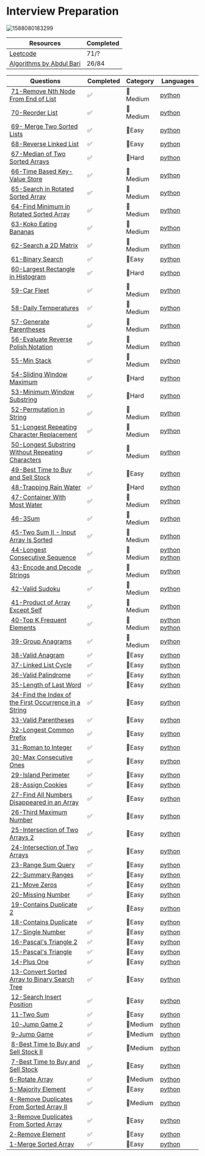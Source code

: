 # Interview Preparation

![1588080183299](https://github.com/gokcenazakyol/Interview-Preparation/assets/74296174/d029a035-edd5-47fc-814f-c6f200a1896f)

| Resources | Completed | 
| ------------- | ------------- |
|[Leetcode](https://leetcode.com)| 71/? |
|[Algorithms by Abdul Bari](https://www.youtube.com/playlist?list=PLDN4rrl48XKpZkf03iYFl-O29szjTrs_O)| 26/84 |


| Questions | Completed | Category | Languages|
| ------------- | ------------- | ------------- | ------------- |
| [71-Remove Nth Node From End of List](https://leetcode.com/problems/remove-nth-node-from-end-of-list/description/) |✅  | 📙Medium | [python]()|
| [70-Reorder List](https://leetcode.com/problems/reorder-list/description/) |✅  | 📙Medium | [python]()|
| [69- Merge Two Sorted Lists](https://leetcode.com/problems/merge-two-sorted-lists/description/) |✅  | 📗Easy | [python]()|
| [68-Reverse Linked List](https://leetcode.com/problems/reverse-linked-list/description/) |✅  | 📗Easy | [python]()|
| [67-Median of Two Sorted Arrays](https://leetcode.com/problems/median-of-two-sorted-arrays/description/) |✅  | 📕Hard | [python]()|
| [66-Time Based Key-Value Store](https://leetcode.com/problems/time-based-key-value-store/) |✅  | 📙Medium | [python]()|
| [65-Search in Rotated Sorted Array](https://leetcode.com/problems/search-in-rotated-sorted-array/description/) |✅  | 📙Medium | [python](https://github.com/gokcenazakyol/Interview-Preparation/blob/main/solutions/65-Search%20in%20Rotated%20Sorted%20Array.png)|
| [64-Find Minimum in Rotated Sorted Array](https://leetcode.com/problems/find-minimum-in-rotated-sorted-array/description/) |✅  | 📙Medium | [python](https://github.com/gokcenazakyol/Interview-Preparation/blob/main/solutions/64-Find%20Minimum%20in%20Rotated%20Sorted%20Array.png)|
| [63-Koko Eating Bananas](https://leetcode.com/problems/koko-eating-bananas/description/) |✅  | 📙Medium | [python](https://github.com/gokcenazakyol/Interview-Preparation/blob/main/solutions/63-Koko%20Eating%20Bananas.png)|
| [62-Search a 2D Matrix](https://leetcode.com/problems/search-a-2d-matrix/description/) |✅  | 📙Medium | [python](https://github.com/gokcenazakyol/Interview-Preparation/blob/main/solutions/62-Search%20a%202D%20Matrix.png)|
| [61-Binary Search](https://leetcode.com/problems/binary-search/) |✅  | 📗Easy | [python](https://github.com/gokcenazakyol/Interview-Preparation/blob/main/solutions/61-Binary%20Search.png)|
| [60-Largest Rectangle in Histogram](https://leetcode.com/problems/largest-rectangle-in-histogram/description/) |✅  | 📕Hard | [python](https://github.com/gokcenazakyol/Interview-Preparation/blob/main/solutions/60-Largest%20Rectangle%20in%20Histogram.png)|
| [59-Car Fleet](https://leetcode.com/problems/car-fleet/description/) |✅  | 📙Medium | [python](https://github.com/gokcenazakyol/Interview-Preparation/blob/main/solutions/59-Car%20Fleet.png)|
| [58-Daily Temperatures](https://leetcode.com/problems/daily-temperatures/description/) |✅  | 📙Medium | [python](https://github.com/gokcenazakyol/Interview-Preparation/blob/main/solutions/58-Daily%20Temperatures.png)|
| [57-Generate Parentheses](https://leetcode.com/problems/generate-parentheses/) |✅  | 📙Medium | [python](https://github.com/gokcenazakyol/Interview-Preparation/blob/main/solutions/57-Generate%20Parentheses.png)|
| [56-Evaluate Reverse Polish Notation](https://leetcode.com/problems/evaluate-reverse-polish-notation/description/) |✅  | 📙Medium | [python]()|
| [55-Min Stack](https://leetcode.com/problems/min-stack/description/) |✅  | 📙Medium | [python](https://github.com/gokcenazakyol/Interview-Preparation/blob/main/solutions/55-Min%20Stack.png)|
| [54-Sliding Window Maximum](https://leetcode.com/problems/sliding-window-maximum/description/) |✅  | 📕Hard | [python](https://github.com/gokcenazakyol/Interview-Preparation/blob/main/solutions/54-Sliding%20Window%20Maximum.png)|
| [53-Minimum Window Substring](https://leetcode.com/problems/minimum-window-substring/description/) |✅  | 📕Hard | [python](https://github.com/gokcenazakyol/Interview-Preparation/blob/main/solutions/53-Minimum%20Window%20Substring.png)|
| [52-Permutation in String](https://leetcode.com/problems/permutation-in-string/description/) |✅  | 📙Medium | [python](https://github.com/gokcenazakyol/Interview-Preparation/blob/main/solutions/52-Permutation%20in%20String.png)|
| [51-Longest Repeating Character Replacement](https://leetcode.com/problems/longest-repeating-character-replacement/description/) |✅  | 📙Medium | [python](https://github.com/gokcenazakyol/Interview-Preparation/blob/main/solutions/51-Longest%20Repeating%20Character%20Replacement.png)|
| [50-Longest Substring Without Repeating Characters](https://leetcode.com/problems/longest-substring-without-repeating-characters/description/) |✅  | 📙Medium | [python](https://github.com/gokcenazakyol/Interview-Preparation/blob/main/solutions/50-Longest%20Substring%20Without%20Repeating%20Characters.png)|
| [49-Best Time to Buy and Sell Stock](https://leetcode.com/problems/best-time-to-buy-and-sell-stock/description/) |✅  | 📗Easy | [python](https://github.com/gokcenazakyol/Interview-Preparation/blob/main/solutions/49-Best%20Time%20to%20Buy%20and%20Sell%20Stock.png)|
| [48-Trapping Rain Water](https://leetcode.com/problems/trapping-rain-water/description/) |✅  | 📕Hard | [python](https://github.com/gokcenazakyol/Interview-Preparation/blob/main/solutions/48-Trapping%20Rain%20Water.png)|
| [47-Container With Most Water](https://leetcode.com/problems/container-with-most-water/) |✅  | 📙Medium | [python](https://github.com/gokcenazakyol/Interview-Preparation/blob/main/solutions/47-Container%20With%20Most%20Water.png)|
| [46-3Sum](https://leetcode.com/problems/3sum/description/) |✅  | 📙Medium | [python](https://github.com/gokcenazakyol/Interview-Preparation/blob/main/solutions/46-3Sum.png)|
| [45-Two Sum II - Input Array Is Sorted](https://leetcode.com/problems/two-sum-ii-input-array-is-sorted/description/) |✅  | 📙Medium | [python](https://github.com/gokcenazakyol/Interview-Preparation/blob/main/solutions/45-Two%20Sum%20II%20-%20Input%20Array%20Is%20Sorted.png)|
| [44-Longest Consecutive Sequence](https://leetcode.com/problems/longest-consecutive-sequence/description/) |✅  | 📙Medium | [python](https://github.com/gokcenazakyol/Interview-Preparation/blob/main/solutions/44-Longest%20Consecutive%20Sequence.png) [python](https://github.com/gokcenazakyol/Interview-Preparation/blob/main/solutions/44-Longest%20Consecutive%20Sequence2.png)|
| [43-Encode and Decode Strings](https://www.lintcode.com/problem/659/) |✅  | 📙Medium | [python](https://github.com/gokcenazakyol/Interview-Preparation/blob/main/solutions/43-Encode%20and%20Decode%20Strings.png)|
| [42-Valid Sudoku](https://leetcode.com/problems/valid-sudoku/description/) |✅  | 📙Medium | [python](https://github.com/gokcenazakyol/Interview-Preparation/blob/main/solutions/42-Valid%20Sudoku.png)|
| [41-Product of Array Except Self](https://leetcode.com/problems/product-of-array-except-self/description/) |✅  | 📙Medium | [python](https://github.com/gokcenazakyol/Interview-Preparation/blob/main/solutions/41-Product%20of%20Array%20Except%20Self.png)|
| [40-Top K Frequent Elements](https://leetcode.com/problems/top-k-frequent-elements/description/) |✅  | 📙Medium | [python](https://github.com/gokcenazakyol/Interview-Preparation/blob/main/solutions/40-Top%20K%20Frequent%20Elements-my%20solution.png) [python](https://github.com/gokcenazakyol/Interview-Preparation/blob/main/solutions/40-Top%20K%20Frequent%20Elements.png)|
| [39-Group Anagrams](https://leetcode.com/problems/group-anagrams/description/) |✅  | 📙Medium | [python](https://github.com/gokcenazakyol/Interview-Preparation/blob/main/solutions/39-Group%20Anagrams.png)|
| [38-Valid Anagram](https://leetcode.com/problems/valid-anagram/) |✅  | 📗Easy | [python](https://github.com/gokcenazakyol/Interview-Preparation/blob/main/solutions/38-Valid%20Anagram.png)|
| [37-Linked List Cycle](https://leetcode.com/problems/linked-list-cycle/description/) |✅  | 📗Easy | [python](https://github.com/gokcenazakyol/Interview-Preparation/blob/main/solutions/37-Linked%20List%20Cycle.png)|
| [36-Valid Palindrome](https://leetcode.com/problems/valid-palindrome/description/) |✅  | 📗Easy | [python](https://github.com/gokcenazakyol/Interview-Preparation/blob/main/solutions/36-Valid%20Palindrome.png)|
| [35-Length of Last Word](https://leetcode.com/problems/length-of-last-word/) |✅  | 📗Easy | [python](https://github.com/gokcenazakyol/Interview-Preparation/blob/main/solutions/35-Length%20of%20Last%20Word.png)|
| [34-Find the Index of the First Occurrence in a String](https://leetcode.com/problems/find-the-index-of-the-first-occurrence-in-a-string/) |✅  | 📗Easy | [python](https://github.com/gokcenazakyol/Interview-Preparation/blob/main/solutions/34-Find%20the%20Index%20of%20the%20First%20Occurrence%20in%20a%20String.png)|
| [33-Valid Parentheses](https://leetcode.com/problems/valid-parentheses/) |✅  | 📗Easy | [python](https://github.com/gokcenazakyol/Interview-Preparation/blob/main/solutions/33-Valid%20Parentheses.png)|
| [32-Longest Common Prefix](https://leetcode.com/problems/longest-common-prefix/) |✅  | 📗Easy | [python](https://github.com/gokcenazakyol/Interview-Preparation/blob/main/solutions/32-Longest%20Common%20Prefix.png)|
| [31-Roman to Integer](https://leetcode.com/problems/roman-to-integer/) |✅  | 📗Easy | [python](https://github.com/gokcenazakyol/Interview-Preparation/blob/main/solutions/31-Roman%20to%20Integer.png)|
| [30-Max Consecutive Ones](https://leetcode.com/problems/max-consecutive-ones/description/) |✅  | 📗Easy | [python](https://github.com/gokcenazakyol/Interview-Preparation/blob/main/solutions/30-Max%20Consecutive%20Ones.png)|
| [29-Island Perimeter](https://leetcode.com/problems/island-perimeter/description/) |✅  | 📗Easy | [python](https://github.com/gokcenazakyol/Interview-Preparation/blob/main/solutions/29-Island%20Perimeter.png)|
| [28-Assign Cookies](https://leetcode.com/problems/assign-cookies/description/) |✅  | 📗Easy | [python](https://github.com/gokcenazakyol/Interview-Preparation/blob/main/solutions/28-Find%20Content%20Children.png)|
| [27-Find All Numbers Disappeared in an Array](https://leetcode.com/problems/find-all-numbers-disappeared-in-an-array/description/) |✅  | 📗Easy | [python](https://github.com/gokcenazakyol/Interview-Preparation/blob/main/solutions/27-Find%20Disappeared%20Numbers.png)|
| [26-Third Maximum Number](https://leetcode.com/problems/third-maximum-number/description/) |✅  | 📗Easy | [python](https://github.com/gokcenazakyol/Interview-Preparation/blob/main/solutions/26-Third%20Maximum%20Number.png)|
| [25-Intersection of Two Arrays 2](https://leetcode.com/problems/intersection-of-two-arrays-ii/) |✅  | 📗Easy | [python](https://github.com/gokcenazakyol/Interview-Preparation/blob/main/solutions/25-Intersection%20of%20Two%20Arrays%202.png)|
| [24-Intersection of Two Arrays](https://leetcode.com/problems/intersection-of-two-arrays/) |✅  | 📗Easy | [python](https://github.com/gokcenazakyol/Interview-Preparation/blob/main/solutions/24-Intersection%20of%20Two%20Arrays.png)|
| [23-Range Sum Query](https://leetcode.com/problems/range-sum-query-immutable/) |✅  | 📗Easy | [python](https://github.com/gokcenazakyol/Interview-Preparation/blob/main/solutions/23-Range%20Sum%20Query.png)|
| [22-Summary Ranges](https://leetcode.com/problems/summary-ranges/) |✅  | 📗Easy | [python](https://github.com/gokcenazakyol/Interview-Preparation/blob/main/solutions/22-Summary%20Ranges.png)|
| [21-Move Zeros](https://leetcode.com/problems/move-zeroes/) |✅  | 📗Easy | [python](https://github.com/gokcenazakyol/Interview-Preparation/blob/main/solutions/21-Move%20Zeros.png)|
| [20-Missing Number](https://leetcode.com/problems/missing-number/) |✅  | 📗Easy | [python](https://github.com/gokcenazakyol/Interview-Preparation/blob/main/solutions/20-Missing%20Number.png)|
| [19-Contains Duplicate 2](https://leetcode.com/problems/contains-duplicate-ii/) |✅  | 📗Easy | [python](https://github.com/gokcenazakyol/Interview-Preparation/blob/main/solutions/19-ContainsDuplicate%202.png)|
| [18-Contains Duplicate](https://leetcode.com/problems/contains-duplicate/) |✅  | 📗Easy | [python](https://github.com/gokcenazakyol/Interview-Preparation/blob/main/solutions/18-ContainsDuplicate.png)|
| [17-Single Number](https://leetcode.com/problems/single-number/) |✅  | 📗Easy | [python](https://github.com/gokcenazakyol/Interview-Preparation/blob/main/solutions/17-Single%20Number.png)|
| [16-Pascal's Triangle 2](https://leetcode.com/problems/pascals-triangle-ii/) |✅  | 📗Easy | [python](https://github.com/gokcenazakyol/Interview-Preparation/blob/main/solutions/16-Pascal's%20Triangle%202.png)|
| [15-Pascal's Triangle](https://leetcode.com/problems/pascals-triangle/) |✅  | 📗Easy | [python](https://github.com/gokcenazakyol/Interview-Preparation/blob/main/solutions/15-Pascal's%20Triangle.png)|
| [14-Plus One](https://leetcode.com/problems/plus-one/) |✅  | 📗Easy | [python](https://github.com/gokcenazakyol/Interview-Preparation/blob/main/solutions/14-PlusOne.png)|
| [13-Convert Sorted Array to Binary Search Tree](https://leetcode.com/problems/convert-sorted-array-to-binary-search-tree/) |✅  | 📗Easy | [python](https://github.com/gokcenazakyol/Interview-Preparation/blob/main/solutions/13-ConvertSortedArrayToBinarySearchTree.png)|
| [12-Search Insert Position](https://leetcode.com/problems/search-insert-position/) |✅  | 📗Easy | [python](https://github.com/gokcenazakyol/Interview-Preparation/blob/main/solutions/12-SearchInsertPosition.png)|
| [11-Two Sum](https://leetcode.com/problems/two-sum/) |✅  | 📗Easy | [python](https://github.com/gokcenazakyol/Interview-Preparation/blob/main/solutions/11-TwoSum.png)|
| [10-Jump Game 2](https://leetcode.com/problems/jump-game-ii/?envType=study-plan-v2&envId=top-interview-150) | ✅ | 📙Medium |[python](https://github.com/gokcenazakyol/Interview-Preparation/blob/main/solutions/10-JumpGame2.png) |
| [9-Jump Game](https://leetcode.com/problems/jump-game/?envType=study-plan-v2&envId=top-interview-150) | ✅ | 📙Medium |[python](https://github.com/gokcenazakyol/Interview-Preparation/blob/main/solutions/9-JumpGame.png) |
| [8-Best Time to Buy and Sell Stock II](https://leetcode.com/problems/best-time-to-buy-and-sell-stock-ii/?envType=study-plan-v2&envId=top-interview-150) | ✅ | 📙Medium | [python](https://github.com/gokcenazakyol/Interview-Preparation/blob/main/solutions/8-BestTimeToBuyAndSellStock2.png)|
| [7-Best Time to Buy and Sell Stock](https://leetcode.com/problems/best-time-to-buy-and-sell-stock/?envType=study-plan-v2&envId=top-interview-150) |✅  | 📗Easy | [python](https://github.com/gokcenazakyol/Interview-Preparation/blob/main/solutions/7-BestTimeToBuyAndSellStock.png)|
| [6-Rotate Array](https://leetcode.com/problems/rotate-array/?envType=study-plan-v2&id=top-interview-150)| ✅ | 📙Medium |[python](https://github.com/gokcenazakyol/Interview-Preparation/blob/main/solutions/6-Rotate%20Array.png)|
| [5-Majority Element](https://leetcode.com/problems/majority-element/?envType=study-plan-v2&id=top-interview-150)| ✅ | 📗Easy |[python](https://github.com/gokcenazakyol/Interview-Preparation/blob/main/solutions/5-Majority%20Element.png)|
| [4-Remove Duplicates From Sorted Array II](https://leetcode.com/problems/remove-duplicates-from-sorted-array-ii/?envType=study-plan-v2&id=top-interview-150)| ✅ | 📙Medium |[python](https://github.com/gokcenazakyol/Interview-Preparation/blob/main/solutions/4-Remove%20Duplicates%20From%20Sorted%20Array%20II.png)|
| [3-Remove Duplicates From Sorted Array](https://leetcode.com/problems/remove-duplicates-from-sorted-array/?envType=study-plan-v2&id=top-interview-150)| ✅ | 📗Easy |[python](https://github.com/gokcenazakyol/Interview-Preparation/blob/main/solutions/3-remove_duplicates.png)|
| [2-Remove Element](https://leetcode.com/problems/remove-element/?envType=study-plan-v2&id=top-interview-150)| ✅ | 📗Easy |[python](https://github.com/gokcenazakyol/Interview-Preparation/blob/main/solutions/2-remove_element.png) |
| [1-Merge Sorted Array](https://leetcode.com/problems/merge-sorted-array/?envType=study-plan-v2&id=top-interview-150)| ✅ | 📗Easy |[python](https://github.com/gokcenazakyol/Interview-Preparation/blob/main/solutions/1-merge.png) |
